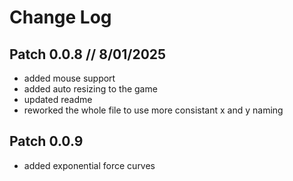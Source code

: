 # Change Log

## Patch 0.0.8 // 8/01/2025 

- added mouse support
- added auto resizing to the game
- updated readme
- reworked the whole file to use more consistant x and y naming

## Patch 0.0.9

- added exponential force curves
 